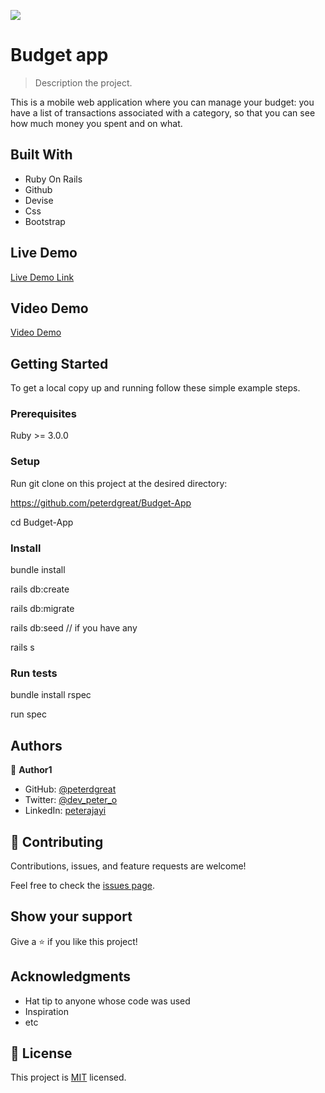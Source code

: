 ![](https://img.shields.io/badge/Microverse-blueviolet)

# Budget app

> Description the project.
> 
This is a mobile web application where you can manage your budget: you have a list of transactions associated with a category, so that you can see how much money you spent and on what.

## Built With

- Ruby On Rails
- Github
- Devise
- Css
- Bootstrap

## Live Demo

[Live Demo Link](https://smart-budgets-app.herokuapp.com/)


## Video Demo
[ Video Demo ](https://www.loom.com/share/2cc0457ff83241f481e19dcf99bab6cd)
## Getting Started



To get a local copy up and running follow these simple example steps.

### Prerequisites
Ruby >= 3.0.0
### Setup
Run git clone on this project at the desired directory:

https://github.com/peterdgreat/Budget-App

cd Budget-App

### Install
bundle install

rails db:create

rails db:migrate

rails db:seed // if you have any

rails s

### Run tests
bundle install rspec

run spec



## Authors

👤 **Author1**

- GitHub: [@peterdgreat](https://github.com/peterdgreat)
- Twitter: [@dev_peter_o](https://twitter.com/dev_peter_o)
- LinkedIn: [peterajayi](https://linkedin.com/in/peterajayi)


## 🤝 Contributing

Contributions, issues, and feature requests are welcome!

Feel free to check the [issues page](../../issues/).

## Show your support

Give a ⭐️ if you like this project!

## Acknowledgments

- Hat tip to anyone whose code was used
- Inspiration
- etc

## 📝 License

This project is [MIT](./MIT.md) licensed.
